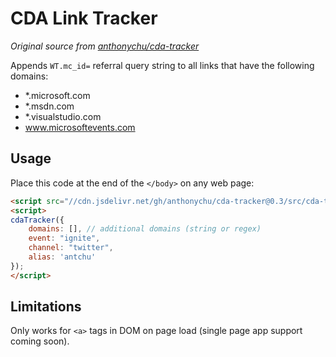 # CDA Link Tracker

*Original source from [anthonychu/cda-tracker](https://github.com/anthonychu/cda-tracker)*

Appends `WT.mc_id=` referral query string to all links that have the following domains:

* *.microsoft.com
* *.msdn.com
* *.visualstudio.com
* www.microsoftevents.com

## Usage

Place this code at the end of the `</body>` on any web page:

```html
<script src="//cdn.jsdelivr.net/gh/anthonychu/cda-tracker@0.3/src/cda-tracker.js"></script>
<script>
cdaTracker({
    domains: [], // additional domains (string or regex)
    event: "ignite",
    channel: "twitter",
    alias: 'antchu'
});
</script>
```

## Limitations

Only works for `<a>` tags in DOM on page load (single page app support coming soon).